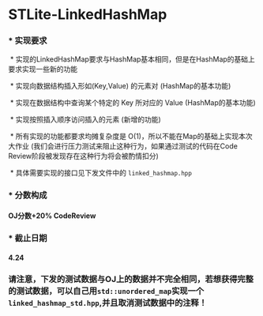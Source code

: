 # STLite-LinkedHashMap

### * 实现要求


​    *     实现的LinkedHashMap要求与HashMap基本相同，但是在HashMap的基础上要求实现一些新的功能


​    *     实现向数据结构插入形如(Key,Value) 的元素对 (HashMap的基本功能)


​    *     实现在数据结构中查询某个特定的 Key 所对应的 Value (HashMap的基本功能)


​    *     实现按照插入顺序访问插入的元素 (新增的功能)


​    *     所有实现的功能都要求均摊复杂度是 O(1)，所以不能在Map的基础上实现本次大作业 (我们会进行压力测试来阻止这种行为，如果通过测试的代码在Code Review阶段被发现存在这种行为将会被酌情扣分)


​    *     具体需要实现的接口见下发文件中的 `linked_hashmap.hpp`



### * 分数构成

####  OJ分数+20% CodeReview



### * 截止日期

#### 4.24

### 请注意，下发的测试数据与OJ上的数据并不完全相同，若想获得完整的测试数据，可以自己用`std::unordered_map`实现一个`linked_hashmap_std.hpp`,并且取消测试数据中的注释！
